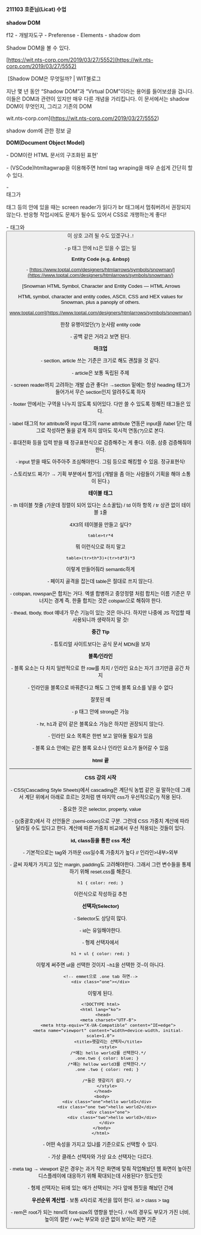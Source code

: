 #### **211103 호준님(Licat) 수업**

**shadow DOM**

f12 - 개발자도구 - Preferense - Elements - shadow dom

Shadow DOM을 볼 수 있다.

[https://wit.nts-corp.com/2019/03/27/5552](https://wit.nts-corp.com/2019/03/27/5552)

 [Shadow DOM은 무엇일까? | WIT블로그

지난 몇 년 동안 “Shadow DOM”과 “Virtual DOM”이라는 용어를 들어보셨을 겁니다. 이들은 DOM과 관련이 있지만 매우 다른 개념을 가리킵니다. 이 문서에서는 shadow DOM이 무엇인지, 그리고 기존의 DOM

wit.nts-corp.com](https://wit.nts-corp.com/2019/03/27/5552)

shadow dom에 관한 정보 글

**DOM(Document Object Model)**

\- DOM이란 HTML 문서의 구조화된 표현'

\- (VSCode)htmltagwrap을 이용해주면 html tag wraping을 매우 손쉽게 간단히 할 수 있다.

\- <br> 태그가 <p> 태그 등의 안에 있을 때는 screen reader가 읽다가 br 태그에서 멈춰버려서 권장되지 않는다. 반응형 작업시에도 문제가 될수도 있어서 CSS로 개행하는게 좋다!

\- <a> 태그와 <button>이 상호 고려 될 수도 있겠구나..!

\- p 태그 안에 h1은 있을 수 없는 일

**Entity Code (e.g. &nbsp)**

\- [https://www.toptal.com/designers/htmlarrows/symbols/snowman/](https://www.toptal.com/designers/htmlarrows/symbols/snowman/)

 [Snowman HTML Symbol, Character and Entity Codes — HTML Arrows

HTML symbol, character and entity codes, ASCII, CSS and HEX values for Snowman, plus a panoply of others.

www.toptal.com](https://www.toptal.com/designers/htmlarrows/symbols/snowman/)

한창 유행이었던(?) 눈사람 entity code

\- 공백 같은 거라고 보면 된다.

**마크업**

\- section, article 쓰는 기준은 크기로 해도 괜찮을 것 같다.

\- article은 보통 독립된 주제

\- screen reader까지 고려하는 개발 습관 좋다!! →section 밑에는 항상 heading 태그가 들어가서 무슨 section인지 알려주도록 하자

\- footer 안에서는 구역을 나누지 않도록 되어있다. 다만 쓸 수 있도록 정해진 태그들은 있다.

\- label 태그의 for attribute와 input 태그의 name attribute 연동은 input을 /label 닫는 태그로 작성하면 둘을 같게 하지 않아도 묵시적 연동(?)으로 본다.

\- 휴대전화 등을 입력 받을 때 정규표현식으로 검증해주는 게 좋다. 이중, 삼중 검증해줘야 한다.

\- input 받을 때도 아주아주 조심해야한다. 그림 등으로 해킹할 수 있음. 정규표현식!

\- 스토리보드 짜기? → 기획 부분에서 할거임 (개발을 좀 아는 사람들이 기획을 해야 소통이 된다.)

**테이블 태그**

\- th 테이블 첫줄 (가운데 정렬이 되어 있다는 소소꿀팁) / td 이하 항목 / tr 상관 없이 테이블 1줄

4X3의 테이블을 만들고 싶다?

```
table>tr*4
```

뭐 이런식으로 하지 말고

```
table>(tr>th*3)+(tr>td*3)*3
```

이렇게 만들어줘라 semantic하게

\- 페이지 골격을 잡는데 table은 절대로 쓰지 않는다.

\- colspan, rowspan은 합치는 거다. 엑셀 합병하고 중앙정렬 처럼 합치는 이름 기준은 무너지는 경계 즉, 한줄 합치는 것은 colspan으로 해줘야 한다.

\- thead, tbody, tfoot 얘네가 무슨 기능이 있는 것은 아니다. 하지만 나중에 JS 작업할 때 사용되니까 생략하지 말 것!

**중간 Tip**

\- 튜토리얼 사이트보다는 공식 문서 MDN을 보자

**블록/인라인**

\- 블록 요소는 다 차지 일반적으로 한 row를 차지 / 인라인 요소는 자기 크기만큼 공간 차지

\- 인라인을 블록으로 바꿔준다고 해도 그 안에 블록 요소를 넣을 수 없다

잘못된 예

\- p 태그 안에 strong은 가능

\- hr, h1과 같이 같은 블록요소 가능은 하지만 권장되지 않는다.

\- 인라인 요소 목록은 한번 보고 알아둘 필요가 있음

\- 블록 요소 안에는 같은 블록 요소나 인라인 요소가 들어갈 수 있음

**html 끝**

---

**CSS 강의 시작**

\- CSS(Cascading Style Sheets)에서 cascading은 계단식 농법 같은 걸 말하는데 그래서 계단 위에서 아래로 흐르는 것처럼 맨 마지막 css가 우선적으로(?) 적용 된다.

\- 중요한 것은 selector, property, value

\- {}(중괄호)에서 각 선언들은 ;(semi-colon)으로 구분. 그런데 CSS 가중치 계산에 따라 달라질 수도 있다고 한다. 계산에 따른 가중치 비교에서 우선 적용되는 것들이 있다.

**id, class등을 통한 css 계산**

\- 기본적으로는 tag와 가까운 css일수록 가중치가 높다 // 인라인>내부>외부

\- 글씨 자체가 가지고 있는 margin, padding도 고려해야한다. 그래서 그런 변수들을 통제하기 위해 reset.css를 해준다.

```
h1 { color: red; }
```

이런식으로 작성하길 추천

**선택자(Selector)**

\- Selector도 상당히 많다.

\- id는 유일해야한다.

\- 형제 선택자에서

```
h1 + ul { color: red; }
```

이렇게 써주면 ul을 선택한 것이지 ~h1을 선택한 것~이 아니다.

```
<!-- emmet으로 .one tab 하면-->
<div class="one"></div>
```

이렇게 된다.

```
<!DOCTYPE html>
<html lang="ko">
  <head>
      <meta charset="UTF-8">
      <meta http-equiv="X-UA-Compatible" content="IE=edge">
      <meta name="viewport" content="width=device-width, initial-scale=1.0">
      <title>헷갈리는 선택자</title>
      <style>
      /*얘는 hello world2를 선택한다.*/
      .one.two { color: blue; } 
      /*얘는 hellow world3를 선택한다.*/ 
      .one .two { color: red; } 

      /*둘은 헷갈리기 쉽다.*/ 
      </style> 
  </head>
  <body> 
      <div class="one">hello world1</div> 
      <div class="one two">hello world2</div> 
      <div class="one">
          <div class="two">hello world3</div> 
      </div> 
  </body> 
</html>
```

\- 어떤 속성을 가지고 있냐를 기준으로도 선택할 수 있다.

\- 가상 클래스 선택자와 가상 요소 선택자는 다르다.

\- meta tag → viewport 같은 경우는 과거 작은 화면에 맞춰 작업해놨던 웹 화면이 높아진 디스플레이에 대응하기 위해 확대되는데 사용된다? 정도인듯

\- 형제 선택자는 뒤에 있는 애가 선택되는 거다 앞에 뭔짓을 해놨던 간에

**우선순위 계산법** \- 보통 4자리로 계산을 많이 한다. id > class > tag

\- rem은 root가 되는 html의 font-size의 영향을 받는다. / %의 경우도 부모가 가진 너비, 높이의 절반 / vw는 부모와 상관 없이 보이는 화면 기준
